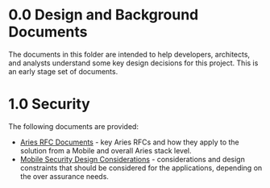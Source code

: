 # 0.0 Design and Background Documents

The documents in this folder are intended to help developers, architects, and analysts understand some key design decisions for this project. This is an early stage set of documents. 

# 1.0 Security

The following documents are provided:

* [Aries RFC Documents](aries-rfcs.md) - key Aries RFCs and how they apply to the solution from a Mobile and overall Aries stack level.
* [Mobile Security Design Considerations](OS-specific-security-settings.md) - considerations and design constraints that should be considered for the applications, depending on the over assurance needs.
